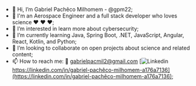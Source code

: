 - 👋 Hi, I’m Gabriel Pachêco Milhomem - @gpm22;
- :rocket: I'm an Aerospace Engineer and a full stack developer who loves science :heart: :heart: :heart:;
- 👀 I’m interested in learn more about cybersecurity;
- 🌱 I’m currently learning Java, Spring Boot, .NET, JavaScript, Angular, React, Kotlin, and Python;
- 💞️ I’m looking to collaborate on open projects about science and related content;
- 📫 How to reach me: 
                      :email:    gabrielpacmil2@gmail.com
                      [![Linkedin](https://i.stack.imgur.com/gVE0j.png) https://linkedin.com/in/gabriel-pachêco-milhomem-a176a7136](https://linkedin.com/in/gabriel-pachêco-milhomem-a176a7136);
<!---
gpm22/gpm22 is a ✨ special ✨ repository because its `README.md` (this file) appears on your GitHub profile.
You can click the Preview link to take a look at your changes.
--->
